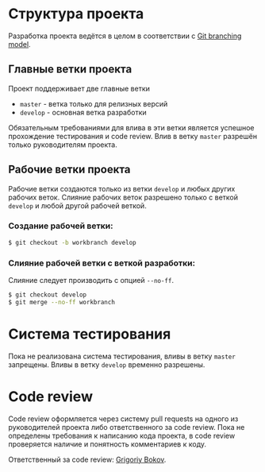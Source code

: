 # Структура проекта
Разработка проекта ведётся в целом в соответствии с [Git branching model](http://nvie.com/posts/a-successful-git-branching-model/).

## Главные ветки проекта

Проект поддерживает две главные ветки

* `master` - ветка только для релизных версий
* `develop` - основная ветка разработки

Обязательным требованиями для влива в эти ветки является успешное прохождение тестирования и code review. Влив в ветку `master` разрешён только руководителям проекта.

## Рабочие ветки проекта

Рабочие ветки создаются только из ветки `develop` и любых других рабочих веток. Слияние рабочих веток разрешено только с веткой `develop` и любой другой рабочей веткой.

### Создание рабочей ветки:

```bash
$ git checkout -b workbranch develop
```

### Слияние рабочей ветки с веткой разработки:

Слияние следует производить с опцией `--no-ff`.

```bash
$ git checkout develop
$ git merge --no-ff workbranch
```

# Система тестирования

Пока не реализована система тестирования, вливы в ветку `master` запрещены. Вливы в ветку `develop` временно разрешены.

# Сode review

Сode review оформляется через систему pull requests на одного из руководителей проекта либо ответственного за code review. Пока не определены требования к написанию кода проекта, в code review проверяется наличие и понятность комментариев к коду.

Ответственный за code review: [Grigoriy Bokov](https://github.com/BokovGrigoriy).
